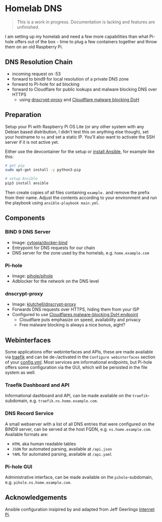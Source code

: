 # Homelab DNS

> This is a work in progress. Documentation is lacking and features are unfinished.

I am setting up my homelab and need a few more capabilities than what Pi-hole offers out of the box - time to plug a few containers together and throw them on an old Raspberry Pi.

## DNS Resolution Chain

* incoming request on :53
* forward to bind9 for local resolution of a private DNS zone
* forward to Pi-hole for ad blocking
* forward to Cloudflare for public lookups and malware blocking DNS over HTTPS
  * using [dnscrypt-proxy](https://github.com/DNSCrypt/dnscrypt-proxy) and [Cloudflare malware blocking DoH](https://developers.cloudflare.com/1.1.1.1/setup/#dns-over-https-doh)

## Preparation

Setup your Pi with Raspberry Pi OS Lite (or any other system with any Debian based distribution, I didn't test this on anything else though), set your hostname to `ns` and set a static IP. You'll also want to activate the SSH server if it is not active yet.

Either use the devcontainer for the setup or [install Ansible](https://docs.ansible.com/ansible/latest/installation_guide/intro_installation.html), for example like this:

```bash
# get pip
sudo apt-get install -y python3-pip

# setup Ansible
pip3 install ansible
```

Then create copies of all files containing `example.` and remove the prefix from their name. Adjust the contents according to your environment and run the playbook using `ansible-playbook main.yml`.

## Components

### BIND 9 DNS Server

* Image: [cytopia/docker-bind](https://github.com/cytopia/docker-bind)
* Entrypoint for DNS requests for our chain
* DNS server for the zone used by the homelab, e.g. `home.example.com`

### Pi-hole

* Image: [pihole/pihole](https://github.com/pi-hole/docker-pi-hole)
* Adblocker for the network on the DNS level

### dnscrypt-proxy

* Image: [klutchell/dnscrypt-proxy](https://github.com/klutchell/dnscrypt-proxy-docker)
* Forwards DNS requests over HTTPS, hiding them from your ISP
* Configured to use [Cloudflares malware-blocking DoH endpoint](https://developers.cloudflare.com/1.1.1.1/setup/#dns-over-https-doh)
  * Cloudflare puts emphasize on speed, availability and privacy
  * Free malware blocking is always a nice bonus, aight?

## Webinterfaces

Some applications offer webinterfaces and APIs, these are made available via [traefik](https://traefik.io/) and can be de-/activated in the `Configure webinterfaces` section of your [config.yml](./example.config.yml). Most services are informational endpoints, but Pi-hole offers some configuration via the GUI, which will be persisted in the file system as well.

### Traefik Dashboard and API

Informational dashboard and API, can be made available on the `traefik`-subdomain, e.g. `traefik.ns.home.example.com`.

### DNS Record Service

A small webserver with a list of all DNS entries that were configured on the BIND9 server, can be served at the host FQDN, e.g. `ns.home.example.com`. Available formats are:

* `HTML` aka human readable tables
* `JSON` for automated parsing, available at `/api.json`
* `YAML` for automated parsing, available at `/api.yaml`

### Pi-hole GUI

Administrative interface, can be made available on the `pihole`-subdomain, e.g. `pihole.ns.home.example.com`.

## Acknowledgements

Ansible configuration insipired by and adapted from Jeff Geerlings [Internet Pi](https://github.com/geerlingguy/internet-pi).
